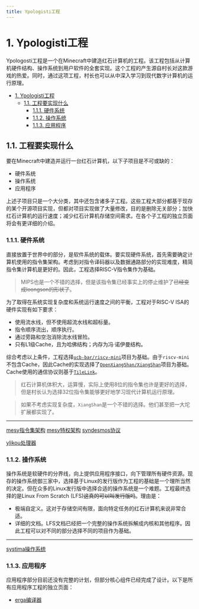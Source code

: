 ```yaml
---
title: Ypologisti工程
---
```

<!--
    YangVillage Website
    Copyright (C) 2024  Qzlzdy

    This content is licensed under the Creative Commons Attribution Share Alike
    4.0 International (CC-BY-SA-4.0).

    See <https://creativecommons.org/licenses/by-sa/4.0/>.
-->
# 1. Ypologisti工程

Ypologosti工程是一个在Minecraft中建造红石计算机的工程。该工程包括从计算机硬件结构、操作系统到用户软件的全套实现。这个工程的产生源自村长对这款游戏的热爱。同时，通过这项工程，村长也可以从中深入学习到现代数字计算机的运行原理。

- [1. Ypologisti工程](#1-ypologisti工程)
  - [1.1. 工程要实现什么](#11-工程要实现什么)
    - [1.1.1. 硬件系统](#111-硬件系统)
    - [1.1.2. 操作系统](#112-操作系统)
    - [1.1.3. 应用程序](#113-应用程序)

## 1.1. 工程要实现什么

要在Minecraft中建造并运行一台红石计算机，以下子项目是不可或缺的：

- 硬件系统
- 操作系统
- 应用程序

上述子项目只是一个大分类，其中还包含诸多子工程。这些工程大部分都基于现存的某个开源项目实现，但都对项目实现做了大量修改，目的是删除无关部分；加快红石计算机的运行速度；减少红石计算机存储空间需求。在各个子工程的独立页面将会有更详细的介绍。

### 1.1.1. 硬件系统

直接放置于世界中的部分，是软件系统的载体。要实现硬件系统，首先需要确定计算机使用的指令集架构。考虑到对指令译码器以及数据通路部分的实现难度，精简指令集计算机是更好的。因此，工程选择RISC-V指令集作为基础。

> MIPS也是一个不错的选择，但是该指令集已经事实上的停止维护了~~已经变成loongson的形状了~~。

为了取得在系统实现复杂度和系统运行速度之间的平衡，工程对于RISC-V ISA的硬件实现有如下要求：

- 使用流水线，但不使用超流水线和超标量。
- 指令顺序流出，顺序执行。
- 通过旁路和空泡消除流水线冒险。
- 只有L1级Cache，且为哈佛结构；内存为冯·诺伊曼结构。

综合考虑以上条件，工程选择[`ucb-bar/riscv-mini`][1]项目为基础。由于`riscv-mini`不包含Cache，因此Cache的实现选择了[`OpenXiangShan/XiangShan`][2]项目为基础。Cache使用的通信协议则基于[`TileLink`][3]。

[1]: https://github.com/ucb-bar/riscv-mini.git
[2]: https://github.com/OpenXiangShan/XiangShan.git
[3]: https://www.sifive.com/document-file/tilelink-spec-1.9.3

> 红石计算机体积大，运算慢，实际上使用8位的指令集也许是更好的选择，但是村长认为选择32位指令集能够更好地学习现代计算机运行原理。

> 如果不考虑实现复杂度，`XiangShan`是一个不错的选择。他们甚至把一大坨扩展都实现了。

---

[mesy指令集架构](./mesy)  [mesy特权架构](./mesy-priv)  [syndesmos协议](./syndesmos)

[ylikou处理器](./ylikou)

### 1.1.2. 操作系统

操作系统是软硬件的分界线，向上提供应用程序接口，向下管理所有硬件资源。现存的操作系统御三家中，选择基于Linux的发行版作为工程的基础是一个理所当然的决定。但在众多的Linux发行版中选择合适的操作系统是一个难题。工程最终选择的是Linux From Scratch (LFS)~~这真的可以叫发行版吗~~。理由是：

- 极端自定义。这对于存储空间有限，面向特定任务的红石计算机来说非常合适。
- 详细的文档。LFS文档已经把一个完整的操作系统拆解成内核和其他程序。因此工程可以对不同的部分选择不同的项目作为基础。

---

[systima操作系统](./systima)

### 1.1.3. 应用程序

应用程序部分目前还没有完整的计划，但部分核心组件已经完成了设计。以下是所有应用程序工程的独立页面：

- [erga编译器](./erga)
